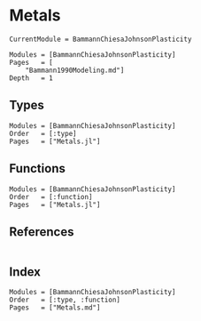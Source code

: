 # Metals

```@meta
CurrentModule = BammannChiesaJohnsonPlasticity
```

```@contents
Modules = [BammannChiesaJohnsonPlasticity]
Pages   = [
    "Bammann1990Modeling.md"]
Depth   = 1
```

## Types
```@autodocs
Modules = [BammannChiesaJohnsonPlasticity]
Order   = [:type]
Pages   = ["Metals.jl"]
```

## Functions
```@autodocs
Modules = [BammannChiesaJohnsonPlasticity]
Order   = [:function]
Pages   = ["Metals.jl"]
```

## References
```@bibliography
```

## Index
```@index
Modules = [BammannChiesaJohnsonPlasticity]
Order   = [:type, :function]
Pages   = ["Metals.md"]
```
